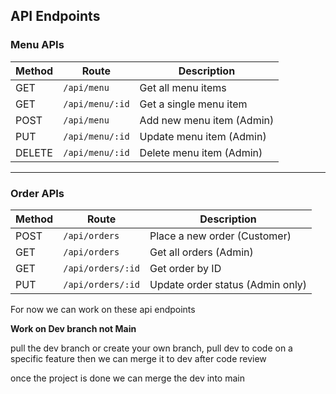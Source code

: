 ## API Endpoints

### Menu APIs

| Method | Route             | Description                |
|--------|-------------------|----------------------------|
| GET    | `/api/menu`       | Get all menu items         |
| GET    | `/api/menu/:id`   | Get a single menu item     |
| POST   | `/api/menu`       | Add new menu item (Admin)  |
| PUT    | `/api/menu/:id`   | Update menu item (Admin)   |
| DELETE | `/api/menu/:id`   | Delete menu item (Admin)   |

---

### Order APIs

| Method | Route              | Description                      |
|--------|--------------------|----------------------------------|
| POST   | `/api/orders`      | Place a new order (Customer)     |
| GET    | `/api/orders`      | Get all orders (Admin)           |
| GET    | `/api/orders/:id`  | Get order by ID                  |
| PUT    | `/api/orders/:id`  | Update order status (Admin only) |


For now we can work on these api endpoints

**Work on Dev branch not Main**

pull the dev branch or create your own branch, pull dev to code on a specific feature then we can merge it to dev after code review

once the project is done we can merge the dev into main
